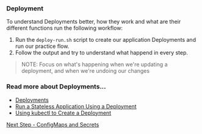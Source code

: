 ### Deployment
To understand Deployments better, how they work and what are their different functions run the following workflow:

1. Run the `deploy-run.sh` script to create our application Deployments and run our practice flow.
2. Follow the output and try to understand what happend in every step.
> NOTE: Focus on what's happening when we're updating a deployment, and when we're undoing our changes 


### Read more about Deployments...
- [Deployments](https://kubernetes.io/docs/concepts/workloads/controllers/deployment/)
- [Run a Stateless Application Using a Deployment](https://kubernetes.io/docs/tasks/run-application/run-stateless-application-deployment/)
- [Using kubectl to Create a Deployment](https://kubernetes.io/docs/tutorials/kubernetes-basics/deploy-app/deploy-intro/)

[Next Step - ConfigMaps and Secrets](../configmap-and-secret/)